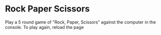 # Rock Paper Scissors

Play a 5 round game of "Rock, Paper, Scissors" against the computer in the console. To play again, reload the page